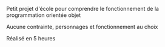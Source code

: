 Petit projet d'école pour comprendre le fonctionnement de la programmation orientée objet 

Aucune contrainte, personnages et fonctionnement au choix

Réalisé en 5 heures
